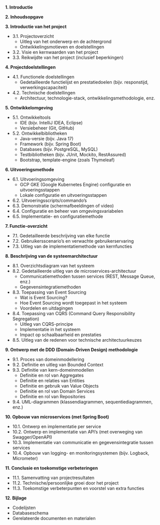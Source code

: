 **1. Introductie**

**2. Inhoudsopgave**

**3. Introductie van het project**
*   3.1. Projectoverzicht
    *   Uitleg van het onderwerp en de achtergrond
    *   Ontwikkelingsmotieven en doelstellingen
*   3.2. Visie en kernwaarden van het project
*   3.3. Reikwijdte van het project (inclusief beperkingen)

**4. Projectdoelstellingen**
*   4.1. Functionele doelstellingen
    *   Gedetailleerde functielijst en prestatiedoelen (bijv. responstijd, verwerkingscapaciteit)
*   4.2. Technische doelstellingen
    *   Architectuur, technologie-stack, ontwikkelingsmethodologie, enz.

**5. Ontwikkelomgeving**
*   5.1. Ontwikkeltools
    *   IDE (bijv. IntelliJ IDEA, Eclipse)
    *   Versiebeheer (Git, GitHub)
*   5.2. Ontwikkelbibliotheken
    *   Java-versie (bijv. Java 17)
    *   Framework (bijv. Spring Boot)
    *   Databases (bijv. PostgreSQL, MySQL)
    *   Testbibliotheken (bijv. JUnit, Mockito, RestAssured)
    *   Bootstrap, template-engine (zoals Thymeleaf)

**6. Uitvoeringsmethode**
*   6.1. Uitvoeringsomgeving
    *   GCP GKE (Google Kubernetes Engine) configuratie en uitvoeringsstappen
    *   Lokale configuratie en uitvoeringsstappen
*   6.2. Uitvoeringsscripts/commando’s
*   6.3. Demonstratie (schermafbeeldingen of video)
*   6.4. Configuratie en beheer van omgevingsvariabelen
*   6.5. Implementatie- en configuratiemethode

**7. Functie-overzicht**
*   7.1. Gedetailleerde beschrijving van elke functie
*   7.2. Gebruikersscenario’s en verwachte gebruikerservaring
*   7.3. Uitleg van de implementatiemethode van kernfuncties

**8. Beschrijving van de systeemarchitectuur**
* 8.1. Overzichtsdiagram van het systeem
* 8.2. Gedetailleerde uitleg van de microservices-architectuur
	* Communicatiemethoden tussen services (REST, Message Queue, enz.)
	* Gegevensintegratiemethoden
* 8.3. Toepassing van Event Sourcing
    * Wat is Event Sourcing?
    * Hoe Event Sourcing wordt toegepast in het systeem
    * Voordelen en uitdagingen
* 8.4. Toepassing van CQRS (Command Query Responsibility Segregation)
    * Uitleg van CQRS-principe
    * Implementatie in het systeem
    * Impact op schaalbaarheid en prestaties
* 8.5. Uitleg van de redenen voor technische architectuurkeuzes
    
**9. Ontwerp met de DDD (Domain-Driven Design) methodologie**
*   9.1. Proces van domeinmodellering
*   9.2. Definitie en uitleg van Bounded Context
*   9.3. Definitie van kern-domeinmodellen
    *   Definitie en rol van Aggregates
    *   Definitie en relaties van Entities
    *   Definitie en gebruik van Value Objects
    *   Definitie en rol van Domain Services
    *   Definitie en rol van Repositories
*   9.4. UML-diagrammen (klassendiagrammen, sequentiediagrammen, enz.)

**10. Opbouw van microservices (met Spring Boot)**
*   10.1. Ontwerp en implementatie per service
*   10.2. Ontwerp en implementatie van API’s (met overweging van Swagger/OpenAPI)
*   10.3. Implementatie van communicatie en gegevensintegratie tussen services
*   10.4. Opbouw van logging- en monitoringsystemen (bijv. Logback, Micrometer)

**11. Conclusie en toekomstige verbeteringen**
*   11.1. Samenvatting van projectresultaten
*   11.2. Technische/persoonlijke groei door het project
*   11.3. Toekomstige verbeterpunten en voorstel van extra functies

**12. Bijlage**
*   Codelijsten
*   Databaseschema
*   Gerelateerde documenten en materialen